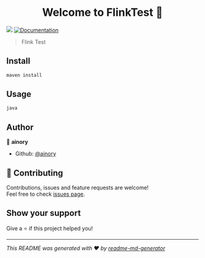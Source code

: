 <h1 align="center">Welcome to FlinkTest 👋</h1>
<p>
  <img src="https://img.shields.io/badge/version-1.0-blue.svg?cacheSeconds=2592000" />
  <a href="https://github.com/ainory/FlinkTest">
    <img alt="Documentation" src="https://img.shields.io/badge/documentation-yes-brightgreen.svg" target="_blank" />
  </a>
</p>

> Flink Test 

## Install

```sh
maven install
```

## Usage

```sh
java 
```

## Author

👤 **ainory**

* Github: [@ainory](https://github.com/ainory)

## 🤝 Contributing

Contributions, issues and feature requests are welcome!<br />Feel free to check [issues page](https://github.com/ainory/FlinkTest/issues).

## Show your support

Give a ⭐️ if this project helped you!

***
_This README was generated with ❤️ by [readme-md-generator](https://github.com/kefranabg/readme-md-generator)_
